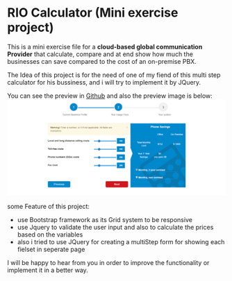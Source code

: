 RIO Calculator (Mini exercise project)
======
This is a mini exercise file for a **cloud-based global communication Provider** that calculate, compare and at end show how much the businesses can save compared to the cost of an on-premise PBX.

The Idea of this project is for the need of one of my fiend of this multi step calculator for his bussiness, and i will try to implement it by JQuery.

You can see the preview in [Github](http://htmlpreview.github.io/?https://github.com/soori8/RIO-Calculator/blob/master/index.html) and also the preview image is below:
![Preview Image](preview.png)

some Feature of this project:
- use Bootstrap framework as its Grid system to be responsive
- use Jquery to validate the user input and also to calculate the prices based on the variables
- also i tried to use JQuery for creating a multiStep form for showing each fielset in seperate page


I will be happy to hear from you in order to improve the functionality or implement it in a better way.
